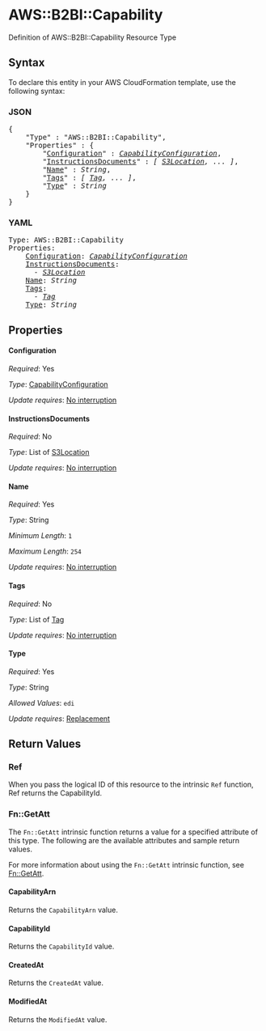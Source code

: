 # AWS::B2BI::Capability

Definition of AWS::B2BI::Capability Resource Type

## Syntax

To declare this entity in your AWS CloudFormation template, use the following syntax:

### JSON

<pre>
{
    "Type" : "AWS::B2BI::Capability",
    "Properties" : {
        "<a href="#configuration" title="Configuration">Configuration</a>" : <i><a href="capabilityconfiguration.md">CapabilityConfiguration</a></i>,
        "<a href="#instructionsdocuments" title="InstructionsDocuments">InstructionsDocuments</a>" : <i>[ <a href="s3location.md">S3Location</a>, ... ]</i>,
        "<a href="#name" title="Name">Name</a>" : <i>String</i>,
        "<a href="#tags" title="Tags">Tags</a>" : <i>[ <a href="tag.md">Tag</a>, ... ]</i>,
        "<a href="#type" title="Type">Type</a>" : <i>String</i>
    }
}
</pre>

### YAML

<pre>
Type: AWS::B2BI::Capability
Properties:
    <a href="#configuration" title="Configuration">Configuration</a>: <i><a href="capabilityconfiguration.md">CapabilityConfiguration</a></i>
    <a href="#instructionsdocuments" title="InstructionsDocuments">InstructionsDocuments</a>: <i>
      - <a href="s3location.md">S3Location</a></i>
    <a href="#name" title="Name">Name</a>: <i>String</i>
    <a href="#tags" title="Tags">Tags</a>: <i>
      - <a href="tag.md">Tag</a></i>
    <a href="#type" title="Type">Type</a>: <i>String</i>
</pre>

## Properties

#### Configuration

_Required_: Yes

_Type_: <a href="capabilityconfiguration.md">CapabilityConfiguration</a>

_Update requires_: [No interruption](https://docs.aws.amazon.com/AWSCloudFormation/latest/UserGuide/using-cfn-updating-stacks-update-behaviors.html#update-no-interrupt)

#### InstructionsDocuments

_Required_: No

_Type_: List of <a href="s3location.md">S3Location</a>

_Update requires_: [No interruption](https://docs.aws.amazon.com/AWSCloudFormation/latest/UserGuide/using-cfn-updating-stacks-update-behaviors.html#update-no-interrupt)

#### Name

_Required_: Yes

_Type_: String

_Minimum Length_: <code>1</code>

_Maximum Length_: <code>254</code>

_Update requires_: [No interruption](https://docs.aws.amazon.com/AWSCloudFormation/latest/UserGuide/using-cfn-updating-stacks-update-behaviors.html#update-no-interrupt)

#### Tags

_Required_: No

_Type_: List of <a href="tag.md">Tag</a>

_Update requires_: [No interruption](https://docs.aws.amazon.com/AWSCloudFormation/latest/UserGuide/using-cfn-updating-stacks-update-behaviors.html#update-no-interrupt)

#### Type

_Required_: Yes

_Type_: String

_Allowed Values_: <code>edi</code>

_Update requires_: [Replacement](https://docs.aws.amazon.com/AWSCloudFormation/latest/UserGuide/using-cfn-updating-stacks-update-behaviors.html#update-replacement)

## Return Values

### Ref

When you pass the logical ID of this resource to the intrinsic `Ref` function, Ref returns the CapabilityId.

### Fn::GetAtt

The `Fn::GetAtt` intrinsic function returns a value for a specified attribute of this type. The following are the available attributes and sample return values.

For more information about using the `Fn::GetAtt` intrinsic function, see [Fn::GetAtt](https://docs.aws.amazon.com/AWSCloudFormation/latest/UserGuide/intrinsic-function-reference-getatt.html).

#### CapabilityArn

Returns the <code>CapabilityArn</code> value.

#### CapabilityId

Returns the <code>CapabilityId</code> value.

#### CreatedAt

Returns the <code>CreatedAt</code> value.

#### ModifiedAt

Returns the <code>ModifiedAt</code> value.

